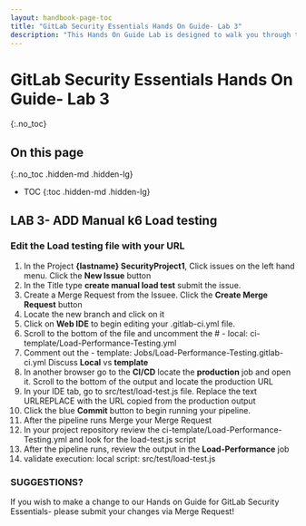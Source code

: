 ```yaml
---
layout: handbook-page-toc
title: "GitLab Security Essentials Hands On Guide- Lab 3"
description: "This Hands On Guide Lab is designed to walk you through the lab exercises used in the GitLab Security Essentials course."
---
```

# GitLab Security Essentials Hands On Guide- Lab 3
{:.no_toc}

## On this page
{:.no_toc .hidden-md .hidden-lg}

- TOC
{:toc .hidden-md .hidden-lg}

## LAB 3- ADD Manual k6 Load testing

### Edit the Load testing file with your URL
1. In the Project **{lastname} SecurityProject1**, Click issues on the left hand menu. Click the **New Issue** button
2. In the Title type **create manual load test** submit the issue.  
3. Create a Merge Request from the Issuee.  Click the **Create Merge Request** button 
4. Locate the new branch and click on it 
5. Click on **Web IDE** to begin editing your .gitlab-ci.yml file. 
6. Scroll to the bottom of the file and uncomment the # - local: ci-template/Load-Performance-Testing.yml 
7. Comment out the  - template: Jobs/Load-Performance-Testing.gitlab-ci.yml  Discuss **Local** vs **template** 
8. In another browser go to the **CI/CD** locate the **production** job and open it.  Scroll to the bottom of the output and locate the production URL 
9. In your IDE tab, go to src/test/load-test.js file.  Replace the text URLREPLACE with the URL copied from the production output 
10. Click the blue **Commit** button to begin running your pipeline.
11. After the pipeline runs Merge your Merge Request 
12. In your project repository review the  ci-template/Load-Performance-Testing.yml and look for the load-test.js script 
13. After the pipeline runs, review the output in the **Load-Performance** job 
14. validate execution: local
     script: src/test/load-test.js


### SUGGESTIONS?

If you wish to make a change to our Hands on Guide for GitLab Security Essentials- please submit your changes via Merge Request!


